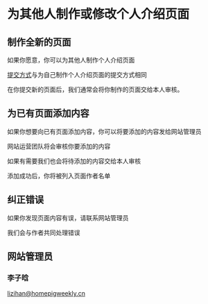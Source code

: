 # 为其他人制作或修改个人介绍页面

## 制作全新的页面

如果你愿意，你可以为其他人制作个人介绍页面

[提交方式](upload.md)与为自己制作个人介绍页面的提交方式相同

在你提交新的页面后，我们通常会将你制作的页面交给本人审核。

## 为已有页面添加内容

如果你想要向已有页面添加内容，你可以将要添加的内容发给网站管理员

网站运营团队将会审核你要添加的内容

如果有需要我们也会将待添加的内容交给本人审核

添加成功后，你将被列入页面作者名单

## 纠正错误

如果你发现页面内容有误，请联系网站管理员

我们会与作者共同处理错误

## 网站管理员

### 李子晗

<lizihan@homepigweekly.cn>

